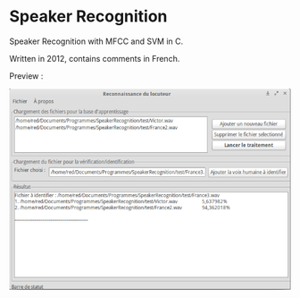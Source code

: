 # Speaker Recognition
Speaker Recognition with MFCC and SVM in C.

Written in 2012, contains comments in French.

Preview : 

![Screenshot](/sr_screenshot.png)
